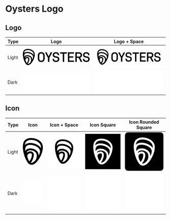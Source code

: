 # Oysters Logo

## Logo

| Type  | Logo                                                  | Logo + Space                                                      |
|-------|-------------------------------------------------------|-------------------------------------------------------------------|
| Light | ![oysters-logo.svg](svg/oysters-logo.svg)             | ![oysters-logo-space.svg](svg/oysters-logo-space.svg)             |
| Dark  | ![oysters-logo-white.svg](svg/oysters-logo-white.svg) | ![oysters-logo-space-white.svg](svg/oysters-logo-space-white.svg) |

## Icon

| Type  | Icon                                                  | Icon + Space                                                      | Icon Square                                                         | Icon Rounded Square                                                         |
|-------|-------------------------------------------------------|-------------------------------------------------------------------|---------------------------------------------------------------------|---------------------------------------------------------------------|
| Light | ![oysters-icon.svg](svg/oysters-icon.svg)             | ![oysters-icon-space.svg](svg/oysters-icon-space.svg)             | ![oysters-icon-square.svg](svg/oysters-icon-square.svg)             | ![oysters-icon-rounded-square.svg](svg/oysters-icon-rounded-square.svg)             |
| Dark  | ![oysters-icon-white.svg](svg/oysters-icon-white.svg) | ![oysters-icon-space-white.svg](svg/oysters-icon-space-white.svg) | ![oysters-icon-square-white.svg](svg/oysters-icon-square-white.svg) | ![oysters-icon-rounded-square-white.svg](svg/oysters-icon-rounded-square-white.svg) |

